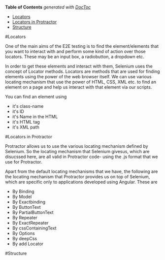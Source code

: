**Table of Contents**  *generated with [DocToc](http://doctoc.herokuapp.com/)*

- [Locators](https://github.com/zac11/protractor-locators/blob/master/README.md#locators)
- [Locators in Protractor](https://github.com/zac11/protractor-locators/blob/master/README.md#locators-in-protractor)
- [Structure](https://github.com/zac11/protractor-locators/blob/master/README.md#structure)


#Locators

 One of the main aims of the E2E testing is to find the element/elements that you want to interact with and perform some kind of action over those locators. These may be an input box, a radiobutton, a dropdown etc. 

 In order to get these elements and interact with them, Selenium uses the concept of Locator methods. Locators are methods that are used for finding elements using the power of the web browser itself. We can use various locating mechanism that use the power of HTML, CSS, XML etc. to find an element on a page and help us interact with that element via our scripts.

You can find an element using

  * it's class-name
  * it's ID
  * it's Name in the HTML
  * it's HTML tag
  * it's XML path
  
  
#Locators in Protractor
  
  Protractor allows us to use the various locating mechanism defined by Selenium. So the locating mechanism that Selenium givesus, which are disucssed here, are all valid in Protractor code- using the .js format that we use for Protractor.
  
  Apart from the default locating mechanisms that we have, the following are the locating mechanism that Protractor provides us on top of Selenium, which are specific only to applications developed using Angular. These are 
  
  * By Binding
  * By Model
  * By Exactbinding
  * By ButtonText
  * By PartialButtonText
  * By Repeater
  * By ExactRepeater
  * By cssContainingText
  * By Options
  * By deepCss
  * By add Locator
  

#Structure
